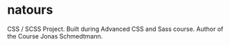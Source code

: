 # natours
CSS / SCSS Project. Built during Advanced CSS and Sass course. Author of the Course Jonas Schmedtmann.
